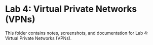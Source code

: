 # Lab 4: Virtual Private Networks (VPNs)
This folder contains notes, screenshots, and documentation for Lab 4: Virtual Private Networks (VPNs).
